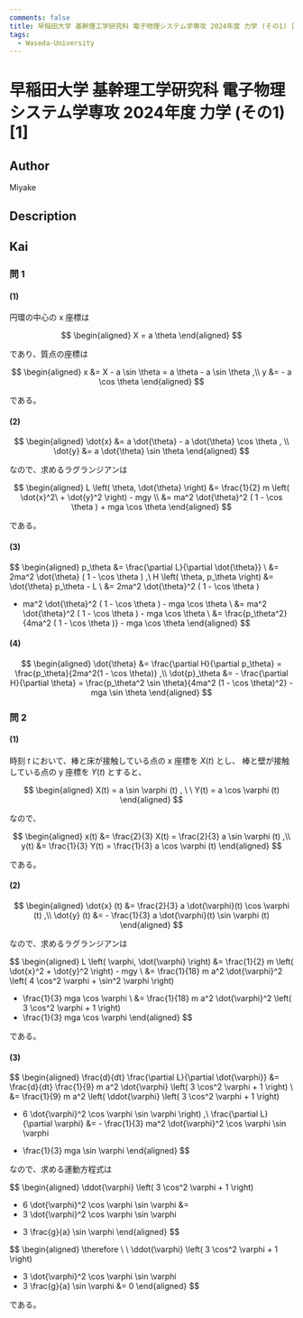 ```yaml
---
comments: false
title: 早稲田大学 基幹理工学研究科 電子物理システム学専攻 2024年度 力学 (その1) [1]
tags:
  - Waseda-University
---
```

# 早稲田大学 基幹理工学研究科 電子物理システム学専攻 2024年度 力学 (その1) \[1\]

## **Author**
Miyake

## **Description**

## **Kai**
### 問 1
#### (1)
円環の中心の x 座標は

$$
  \begin{aligned}
  X = a \theta
  \end{aligned}
$$

であり、質点の座標は

$$
  \begin{aligned}
  x
  &= X - a \sin \theta
  = a \theta - a \sin \theta
  ,\\
  y
  &= - a \cos \theta
  \end{aligned}
$$

である。

#### (2)

$$
  \begin{aligned}
  \dot{x} &= a \dot{\theta} - a \dot{\theta} \cos \theta
  , \\
  \dot{y} &= a \dot{\theta} \sin \theta
  \end{aligned}
$$

なので、求めるラグランジアンは

$$
  \begin{aligned}
  L \left( \theta, \dot{\theta} \right)
  &= \frac{1}{2} m \left( \dot{x}^2\ + \dot{y}^2 \right) - mgy
  \\
  &= ma^2 \dot{\theta}^2 ( 1 - \cos \theta ) + mga \cos \theta
  \end{aligned}
$$

である。

#### (3)

$$
  \begin{aligned}
  p_\theta
  &= \frac{\partial L}{\partial \dot{\theta}}
  \\
  &= 2ma^2 \dot{\theta} ( 1 - \cos \theta )
  ,\\
  H \left( \theta, p_\theta \right)
  &= \dot{\theta} p_\theta - L
  \\
  &= 2ma^2 \dot{\theta}^2 ( 1 - \cos \theta )
  - ma^2 \dot{\theta}^2 ( 1 - \cos \theta ) - mga \cos \theta
  \\
  &= ma^2 \dot{\theta}^2 ( 1 - \cos \theta ) - mga \cos \theta
  \\
  &= \frac{p_\theta^2}{4ma^2 ( 1 - \cos \theta )} - mga \cos \theta
  \end{aligned}
$$

#### (4)

$$
  \begin{aligned}
  \dot{\theta}
  &= \frac{\partial H}{\partial p_\theta}
  = \frac{p_\theta}{2ma^2(1 - \cos \theta)}
  ,\\
  \dot{p}_\theta
  &= - \frac{\partial H}{\partial \theta}
  = \frac{p_\theta^2 \sin \theta}{4ma^2 (1 - \cos \theta)^2} - mga \sin \theta
  \end{aligned}
$$

### 問 2
#### (1)
時刻 $t$ において、棒と床が接触している点の x 座標を $X(t)$ とし、
棒と壁が接触している点の y 座標を $Y(t)$ とすると、

$$
  \begin{aligned}
  X(t) = a \sin \varphi (t)
  , \ \ 
  Y(t) = a \cos \varphi (t)
  \end{aligned}
$$

なので、

$$
  \begin{aligned}
  x(t) &= \frac{2}{3} X(t) = \frac{2}{3} a \sin \varphi (t)
  ,\\
  y(t) &= \frac{1}{3} Y(t) = \frac{1}{3} a \cos \varphi (t)
  \end{aligned}
$$

である。

#### (2)

$$
  \begin{aligned}
  \dot{x} (t) &= \frac{2}{3} a \dot{\varphi}(t) \cos \varphi (t)
  ,\\
  \dot{y} (t) &= - \frac{1}{3} a \dot{\varphi}(t) \sin \varphi (t)
  \end{aligned}
$$

なので、求めるラグランジアンは

$$
  \begin{aligned}
  L \left( \varphi, \dot{\varphi} \right)
  &= \frac{1}{2} m \left( \dot{x}^2 + \dot{y}^2 \right) - mgy
  \\
  &= \frac{1}{18} m a^2 \dot{\varphi}^2
  \left( 4 \cos^2 \varphi + \sin^2 \varphi \right)
  - \frac{1}{3} mga \cos \varphi
  \\
  &= \frac{1}{18} m a^2 \dot{\varphi}^2 \left( 3 \cos^2 \varphi + 1 \right)
  - \frac{1}{3} mga \cos \varphi
  \end{aligned}
$$

である。

#### (3)

$$
  \begin{aligned}
  \frac{d}{dt} \frac{\partial L}{\partial \dot{\varphi}}
  &= \frac{d}{dt} \frac{1}{9} m a^2 \dot{\varphi}
  \left( 3 \cos^2 \varphi + 1 \right)
  \\
  &= \frac{1}{9} m a^2 \left(
  \ddot{\varphi} \left( 3 \cos^2 \varphi + 1 \right)
  - 6 \dot{\varphi}^2 \cos \varphi \sin \varphi
  \right)
  ,\\
  \frac{\partial L}{\partial \varphi}
  &= - \frac{1}{3} ma^2 \dot{\varphi}^2 \cos \varphi \sin \varphi
  + \frac{1}{3} mga \sin \varphi
  \end{aligned}
$$

なので、求める運動方程式は

$$
  \begin{aligned}
  \ddot{\varphi} \left( 3 \cos^2 \varphi + 1 \right)
  - 6 \dot{\varphi}^2 \cos \varphi \sin \varphi
  &=
  - 3 \dot{\varphi}^2 \cos \varphi \sin \varphi
  + 3 \frac{g}{a} \sin \varphi
  \end{aligned}
$$

$$
  \begin{aligned}
  \therefore \ \ 
  \ddot{\varphi} \left( 3 \cos^2 \varphi + 1 \right)
  - 3 \dot{\varphi}^2 \cos \varphi \sin \varphi
  - 3 \frac{g}{a} \sin \varphi
  &= 0
  \end{aligned}
$$

である。